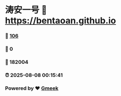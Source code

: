 # 涛安一号 :link: https://bentaoan.github.io 
### :page_facing_up: [106](https://bentaoan.github.io/tag.html) 
### :speech_balloon: 0 
### :hibiscus: 182004 
### :alarm_clock: 2025-08-08 00:15:41 
### Powered by :heart: [Gmeek](https://github.com/Meekdai/Gmeek)
